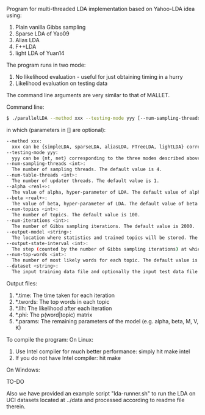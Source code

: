 Program for multi-threaded LDA implementation based on Yahoo-LDA idea using:

1. Plain vanilla Gibbs sampling
2. Sparse LDA of Yao09
3. Alias LDA
4. F++LDA
5. light LDA of Yuan14

The program runs in two mode:
1. No likelihood evaluation - useful for just obtaining timing in a hurry
2. Likelihood evaluation on testing data

The command line arguments are very similar to that of MALLET.

Command line:

```bash
$ ./parallelLDA --method xxx --testing-mode yyy [--num-sampling-threads <int>] [--num-table-threads <int>] [--alpha <real+>] [--beta <real+>] [--num-topics <int>] [--num-iterations <int>] [--output-state-interval <int>] [--output-model <string>] [--num-top-words <int>] --dataset <string>
```

in which (parameters in [] are optional):

```bash
--method xxx:
  xxx can be {simpleLDA, sparseLDA, aliasLDA, FTreeLDA, lightLDA} corresponding to the five methods described above.
--testing-mode yyy:
  yyy can be {nt, net} corresponding to the three modes described above.
--num-sampling-threads <int>:
  The number of sampling threads. The default value is 4.
--num-table-threads <int>:
  The number of updater threads. The default value is 1.
--alpha <real+>:
  The value of alpha, hyper-parameter of LDA. The default value of alpha is 50 / ntopics.
--beta <real+>:
  The value of beta, hyper-parameter of LDA. The default value of beta is 0.1.
--num-topics <int>:
  The number of topics. The default value is 100.
--num-iterations <int>:
  The number of Gibbs sampling iterations. The default value is 2000.
--output-model <string>:
  The location where statistics and trained topics will be stored. The default location is the current working directory.
--output-state-interval <int>:
  The step (counted by the number of Gibbs sampling iterations) at which the LDA model is saved to hard disk. The default value is 200.
--num-top-words <int>:
  The number of most likely words for each topic. The default value is zero. 
--dataset <string>:
  The input training data file and optionally the input test data file. The files must named as <string>.train and <string>.test. Data format described in readme under data folder.
```

Output files:

1. *.time: The time taken for each iteration
2. *.twords: The top words in each topic
3. *.llh: The likelihood after each iteration
4. *.phi: The p(word|topic) matrix
5. *.params: The remaining parameters of the model (e.g. alpha, beta, M, V, K)

To compile the program:
On Linux:

1. Use Intel compiler for much better performance: simply hit make intel
2. If you do not have Intel compiler: hit make

On Windows:

TO-DO

Also we have provided an example script "lda-runner.sh" to run the LDA on UCI datasets located at ../data and processed according to readme file therein.
